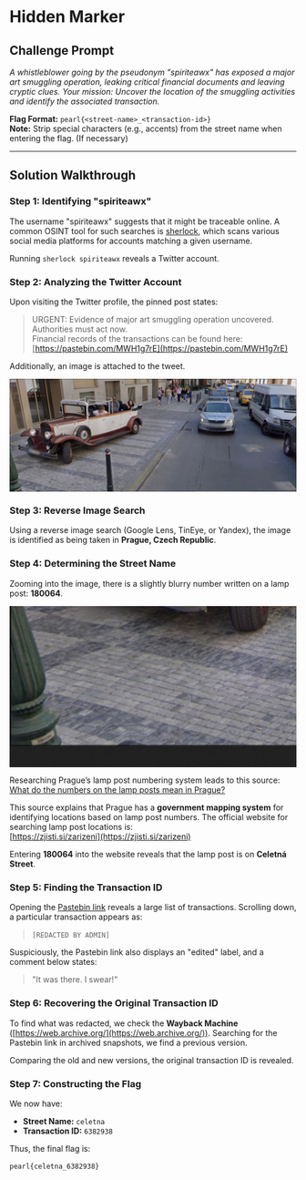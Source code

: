 # Hidden Marker

## Challenge Prompt

_A whistleblower going by the pseudonym "spiriteawx" has exposed a major art smuggling operation, leaking critical financial documents and leaving cryptic clues. Your mission: Uncover the location of the smuggling activities and identify the associated transaction._

**Flag Format:** `pearl{<street-name>_<transaction-id>}`  
**Note:** Strip special characters (e.g., accents) from the street name when entering the flag. (If necessary)

---

## Solution Walkthrough

### Step 1: Identifying "spiriteawx"

The username "spiriteawx" suggests that it might be traceable online. A common OSINT tool for such searches is [sherlock](https://github.com/sherlock-project/sherlock), which scans various social media platforms for accounts matching a given username.

Running `sherlock spiriteawx` reveals a Twitter account.

### Step 2: Analyzing the Twitter Account

Upon visiting the Twitter profile, the pinned post states:

> URGENT: Evidence of major art smuggling operation uncovered. Authorities must act now.  
> Financial records of the transactions can be found here: [https://pastebin.com/MWH1g7rE](https://pastebin.com/MWH1g7rE)

Additionally, an image is attached to the tweet.

<img src="chall.png" align="center">

### Step 3: Reverse Image Search

Using a reverse image search (Google Lens, TinEye, or Yandex), the image is identified as being taken in **Prague, Czech Republic**.

### Step 4: Determining the Street Name

Zooming into the image, there is a slightly blurry number written on a lamp post: **180064**.

<img align="center" src="lamp_post.png">

Researching Prague’s lamp post numbering system leads to this source:  
[What do the numbers on the lamp posts mean in Prague?](https://stuhit.com/what-do-the-numbers-on-the-lamp-posts-mean-in-prague/)

This source explains that Prague has a **government mapping system** for identifying locations based on lamp post numbers. The official website for searching lamp post locations is:  
[https://zjisti.si/zarizeni](https://zjisti.si/zarizeni)

Entering **180064** into the website reveals that the lamp post is on **Celetná Street**.

### Step 5: Finding the Transaction ID

Opening the [Pastebin link](https://pastebin.com/MWH1g7rE) reveals a large list of transactions. Scrolling down, a particular transaction appears as:

> `[REDACTED BY ADMIN]`

Suspiciously, the Pastebin link also displays an "edited" label, and a comment below states:

> "It was there. I swear!"

### Step 6: Recovering the Original Transaction ID

To find what was redacted, we check the **Wayback Machine** ([https://web.archive.org/](https://web.archive.org/)). Searching for the Pastebin link in archived snapshots, we find a previous version.

Comparing the old and new versions, the original transaction ID is revealed.

### Step 7: Constructing the Flag

We now have:

- **Street Name:** `celetna`
- **Transaction ID:** `6382938`

Thus, the final flag is:

```plaintext
pearl{celetna_6382938}
```
